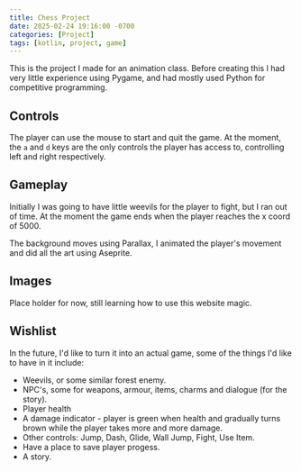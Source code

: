 ```yaml
---
title: Chess Project
date: 2025-02-24 19:16:00 -0700
categories: [Project]
tags: [kotlin, project, game]
---
```


This is the project I made for an animation class. Before creating this
I had very little experience using Pygame, and had mostly used Python for
competitive programming.

## Controls

The player can use the mouse to start and quit the game. At the moment, the
`a` and `d` keys are the only controls the player has access to, controlling
left and right respectively.

## Gameplay

Initially I was going to have little weevils for the player to fight, but I ran
out of time. At the moment the game ends when the player reaches the x coord of
5000.

The background moves using Parallax, I animated the player's movement and did
all the art using Aseprite.

## Images

Place holder for now, still learning how to use this website magic.

## Wishlist

In the future, I'd like to turn it into an actual game, some of the things I'd
like to have in it include:

- Weevils, or some similar forest enemy.
- NPC's, some for weapons, armour, items, charms and dialogue (for the story).
- Player health
- A damage indicator - player is green when health and gradually turns brown
while the player takes more and more damage.
- Other controls: Jump, Dash, Glide, Wall Jump, Fight, Use Item.
- Have a place to save player progess.
- A story.
